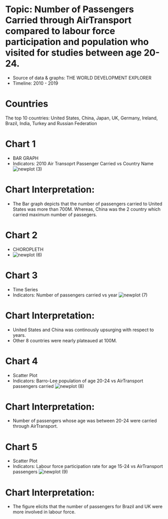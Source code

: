 # Topic: Number of Passengers Carried through AirTransport compared to labour force participation and population who visited for studies between age 20-24.

- Source of data & graphs: THE WORLD DEVELOPMENT EXPLORER
- Timeline: 2010 - 2019

# Countries
The top 10 countries: United States, China, Japan, UK, Germany, Ireland, Brazil, India, Turkey and Russian Federation

# Chart 1
- BAR GRAPH
- Indicators: 2010 Air Transoprt Passenger Carried vs Country Name
![newplot (3)](https://raw.githubusercontent.com/kq49539/DATA690-ATMAN/main/individual_project/newplot%20(3).png)
# Chart Interpretation: 
- The Bar graph depicts that the number of passengers carried to United States was more than 700M. Whereas, China was the 2 country which carried maximum number of passegers.

# Chart 2
- CHOROPLETH
- ![newplot (6)](https://github.com/kq49539/DATA690-ATMAN/blob/main/individual_project/newplot%20(6).png)

# Chart 3
- Time Series
- Indicators: Number of passengers carried vs year
![newplot (7)](https://github.com/kq49539/DATA690-ATMAN/blob/main/individual_project/newplot%20(7).png)
# Chart Interpretation:
- United States and China was continously upsurging with respect to years.
- Other 8 countries were nearly plateaued at 100M. 

# Chart 4
- Scatter Plot
- Indicators: Barro-Lee population of age 20-24 vs AirTransport passengers carried 
![newplot (8)](https://github.com/kq49539/DATA690-ATMAN/blob/main/individual_project/newplot%20(8).png)
# Chart Interpretation:
- Number of passengers whose age was between 20-24 were carried through AirTransport. 

# Chart 5
- Scatter Plot
- Indicators: Labour force participation rate for age 15-24 vs AirTransport passengers
![newplot (9)](https://github.com/kq49539/DATA690-ATMAN/blob/main/individual_project/newplot%20(9).png)
# Chart Interpretation:
- The figure elicits that the number of passengers for Brazil and UK were more involved in labour force.
